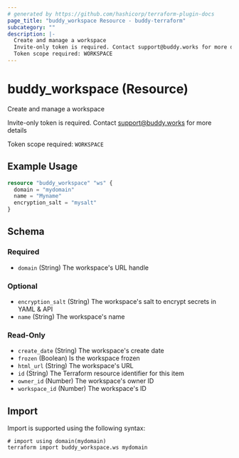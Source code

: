 ```yaml
---
# generated by https://github.com/hashicorp/terraform-plugin-docs
page_title: "buddy_workspace Resource - buddy-terraform"
subcategory: ""
description: |-
  Create and manage a workspace
  Invite-only token is required. Contact support@buddy.works for more details
  Token scope required: WORKSPACE
---
```


# buddy_workspace (Resource)

Create and manage a workspace

Invite-only token is required. Contact support@buddy.works for more details

Token scope required: `WORKSPACE`

## Example Usage

```terraform
resource "buddy_workspace" "ws" {
  domain = "mydomain"
  name = "Myname"
  encryption_salt = "mysalt"
}
```

<!-- schema generated by tfplugindocs -->
## Schema

### Required

- `domain` (String) The workspace's URL handle

### Optional

- `encryption_salt` (String) The workspace's salt to encrypt secrets in YAML & API
- `name` (String) The workspace's name

### Read-Only

- `create_date` (String) The workspace's create date
- `frozen` (Boolean) Is the workspace frozen
- `html_url` (String) The workspace's URL
- `id` (String) The Terraform resource identifier for this item
- `owner_id` (Number) The workspace's owner ID
- `workspace_id` (Number) The workspace's ID

## Import

Import is supported using the following syntax:

```shell
# import using domain(mydomain)
terraform import buddy_workspace.ws mydomain
```

